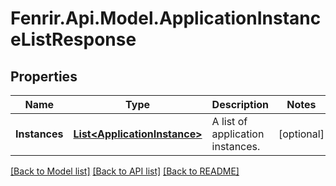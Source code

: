 # Fenrir.Api.Model.ApplicationInstanceListResponse

## Properties

Name | Type | Description | Notes
------------ | ------------- | ------------- | -------------
**Instances** | [**List&lt;ApplicationInstance&gt;**](ApplicationInstance.md) | A list of application instances. | [optional] 

[[Back to Model list]](../README.md#documentation-for-models) [[Back to API list]](../README.md#documentation-for-api-endpoints) [[Back to README]](../README.md)

